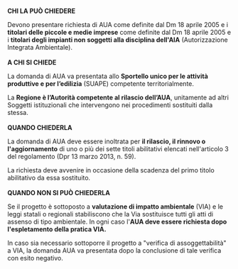 **CHI LA PUÒ CHIEDERE**

Devono presentare richiesta di AUA come definite dal Dm 18 aprile 2005 e i **titolari delle piccole e medie imprese** come definite dal Dm 18 aprile 2005 e i **titolari degli impianti non soggetti alla disciplina dell'AIA** (Autorizzazione Integrata Ambientale).
<br><br>
**A CHI SI CHIEDE**

La domanda di AUA va presentata allo **Sportello unico per le attività produttive e per l’edilizia** (SUAPE) competente territorialmente.

La **Regione è l’Autorità competente al rilascio dell’AUA**, unitamente ad altri Soggetti istituzionali che intervengono nei procedimenti sostituiti dalla stessa.
<br><br>
**QUANDO CHIEDERLA**

La domanda di AUA deve essere inoltrata per **il rilascio, il rinnovo o l'aggiornamento** di uno o più dei sette titoli abilitativi elencati nell'articolo 3 del regolamento (Dpr 13 marzo 2013, n. 59).

La richiesta deve avvenire in occasione della scadenza del primo titolo abilitativo da essa sostituito.
<br><br>
**QUANDO NON SI PUÒ CHIEDERLA**

Se il progetto è sottoposto a **valutazione di impatto ambientale** (VIA) e le leggi statali o regionali stabiliscono che la Via sostituisce tutti gli atti di assenso di tipo ambientale. In ogni caso l'**AUA deve essere richiesta dopo l'espletamento della pratica VIA.**

In caso sia necessario sottoporre il progetto a "verifica di assoggettabilità" a VIA, la domanda AUA va presentata dopo la conclusione di tale verifica con esito negativo.
